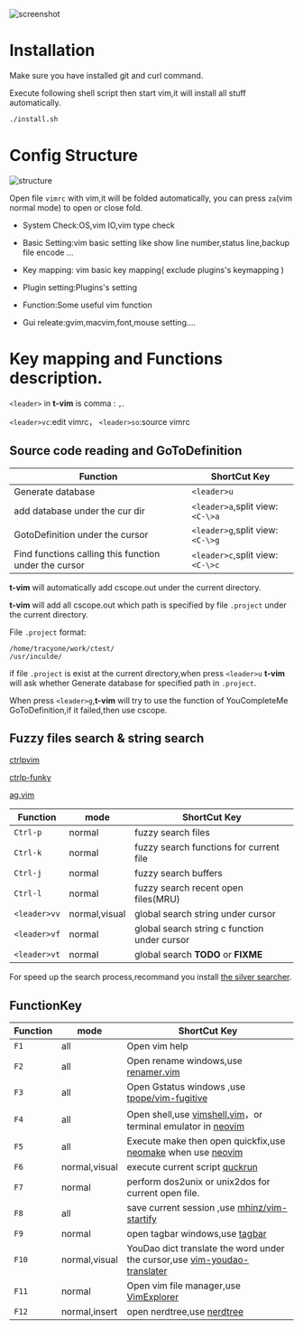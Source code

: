 ![screenshot](https://cloud.githubusercontent.com/assets/4246425/15250970/dae5518e-1959-11e6-8dc5-bed1c23f7a02.png)

#  Installation

Make sure you have installed git and curl command.

Execute following shell script then start vim,it will install all stuff automatically.

```bash
./install.sh
```

# Config Structure

![structure](https://cloud.githubusercontent.com/assets/4246425/16357646/0b8c9814-3b2f-11e6-8f21-b6247e4e6e02.png)

Open file `vimrc` with vim,it will be  folded automatically, you can press `za`(vim normal mode) to open or close fold.

- System Check:OS,vim IO,vim type check

- Basic Setting:vim basic setting like show line number,status line,backup file encode ...

- Key mapping: vim basic key mapping( exclude plugins's keymapping )

- Plugin setting:Plugins's setting

- Function:Some useful vim function

- Gui releate:gvim,macvim,font,mouse setting....

# Key mapping and Functions description.

`<leader>` in **t-vim** is comma : `,`. 

`<leader>vc`:edit vimrc，
`<leader>so`:source vimrc

## Source code reading and GoToDefinition

Function |  ShortCut Key
 --------- | ------------
Generate database | `<leader>u`
add database under the cur dir | `<leader>a`,split view:`<C-\>a`
GotoDefinition  under the cursor | `<leader>g`,split view:`<C-\>g`
Find functions calling this function under the cursor | `<leader>c`,split view:`<C-\>c`

**t-vim** will automatically add cscope.out under the current directory.

**t-vim** will add all cscope.out which path is specified by file `.project` under the current directory.

File `.project` format:

```
/home/tracyone/work/ctest/
/usr/inculde/
```

if file `.project` is exist at the current directory,when press `<leader>u` **t-vim** will ask whether Generate database for specified path in `.project`.

When press `<leader>g`,**t-vim** will try to use the function of YouCompleteMe GoToDefinition,if it failed,then use cscope.

## Fuzzy files search & string search

[ctrlpvim](https://github.com/ctrlpvim/ctrlp.vim)

[ctrlp-funky](https://github.com/tacahiroy/ctrlp-funky)

[ag.vim](https://github.com/rking/ag.vim)

Function | mode | ShortCut Key
--------- | ---------- | ---------------
 `Ctrl-p` | normal  | fuzzy search files
 `Ctrl-k` | normal  | fuzzy search functions for current file
 `Ctrl-j` | normal  | fuzzy search buffers
 `Ctrl-l` | normal  | fuzzy search recent open files(MRU)
 `<leader>vv` | normal,visual | global search string under cursor
 `<leader>vf` | normal | global search string c function under cursor
 `<leader>vt` | normal | global search **TODO** or **FIXME**

 For speed up the search process,recommand you install [the silver searcher](https://github.com/ggreer/the_silver_searcher).

## FunctionKey

Function | mode | ShortCut Key
--------- | ---------- | ---------------
`F1` | all | Open vim help
`F2` | all | Open rename windows,use [renamer.vim](https://github.com/vim-scripts/renamer.vim)
`F3` | all | Open Gstatus windows ,use [tpope/vim-fugitive](https://github.com/tpope/vim-fugitive)
`F4` | all | Open shell,use [vimshell.vim](https://github.com/Shougo/vimshell.vim)，or terminal emulator in [neovim](https://github.com/neovim/neovim)
`F5` | all | Execute make then open quickfix,use [neomake](https://github.com/benekastah/neomake) when use [neovim](https://github.com/neovim/neovim)
`F6` | normal,visual | execute current script [quckrun](https://github.com/thinca/vim-quickrun)
`F7` | normal | perform dos2unix or unix2dos for current open file.
`F8` | all | save current session ,use [mhinz/vim-startify](https://github.com/mhinz/vim-startify)
`F9` | normal | open tagbar windows,use [tagbar](https://github.com/majutsushi/tagbar)
`F10` | normal,visual | YouDao dict translate the word under the cursor,use  [vim-youdao-translater](https://github.com/ianva/vim-youdao-translater)
`F11` | normal | Open vim file manager,use [VimExplorer](https://github.com/mbbill/VimExplorer)
`F12` | normal,insert | open nerdtree,use [nerdtree](https://github.com/scrooloose/nerdtree)

